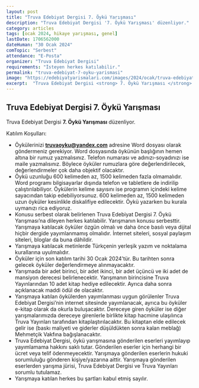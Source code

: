 ```yaml
---
layout: post
title: "Truva Edebiyat Dergisi 7. Öykü Yarışması"
description: "Truva Edebiyat Dergisi '7. Öykü Yarışması' düzenliyor."
category: articles
tags: [ocak 2024, hikaye yarışması, genel]
lastDate: 1706562000
dateHuman: "30 Ocak 2024"
comTopic: "Serbest"
attendance: "E-Posta"
organizer: "Truva Edebiyat Dergisi"
requirements: "İsteyen herkes katılabilir."
permalink: "truva-edebiyat-7-oyku-yarismasi"
image: "https://edebiyatyarismalari.com/images/2024/ocak/truva-edebiyat-7-oyku-yarismasi.jpg"
excerpt:  "Truva Edebiyat Dergisi <strong> 7. Öykü Yarışması </strong> düzenliyor."
---
```


## Truva Edebiyat Dergisi 7. Öykü Yarışması
Truva Edebiyat Dergisi **7. Öykü Yarışması** düzenliyor.  

Katılım Koşulları:
- Öykülerinizi **truvaoyku@yandex.com** adresine Word dosyası olarak göndermeniz gerekiyor.  Word dosyasında öykünün başlığının hemen altına bir rumuz yazmalısınız. Telefon numarası ve adınızı-soyadınızı ise maile yazmalısınız. Böylece öyküler rumuzlara göre değerlendirilecek, değerlendirmeler çok daha objektif olacaktır.
- Öykü uzunluğu 600 kelimeden az, 1500 kelimeden fazla olmamalıdır. Word programı bilgisayarlar dışında telefon ve tabletlere de indirilip çalıştırılabiliyor. Öykülerin kelime sayısını ise programın içindeki kelime sayacından takip edebiliyorsunuz. 600 kelimeden az, 1500 kelimeden uzun öyküler kesinlikle diskalifiye edilecektir. Öykü yazarken bu kurala uymanızı rica ediyoruz.
- Konusu serbest olarak belirlenen Truva Edebiyat Dergisi 7. Öykü Yarışması’na dileyen herkes katılabilir. Yarışmanın konusu serbesttir. Yarışmaya katılacak öyküler özgün olmalı ve daha önce basılı veya dijital hiçbir dergide yayımlanmamış olmalıdır. İnternet siteleri, sosyal paylaşım siteleri, bloglar da buna dâhildir.
- Yarışmaya katılacak metinlerde Türkçenin yerleşik yazım ve noktalama kurallarına uyulmalıdır. 
- Öyküler için son katılım tarihi 30 Ocak 2024’tür. Bu tarihten sonra gelecek öyküler değerlendirmeye alınmayacaktır.
- Yarışmada bir adet birinci, bir adet ikinci, bir adet üçüncü ve iki adet de mansiyon derecesi belirlenecektir. Yarışmanın birincisine Truva Yayınlarından 10 adet kitap hediye edilecektir. Ayrıca daha sonra açıklanacak maddi ödül de olacaktır.
- Yarışmaya katılan öykülerden yayımlanması uygun görülenler Truva Edebiyat Dergisi’nin internet sitesinde yayımlanacak, ayrıca bu öyküler e-kitap olarak da okurla buluşacaktır. Dereceye giren öyküler ise diğer yarışmalarımızda dereceye girenlerle birlikte kitap hacmine ulaşılınca Truva Yayınları tarafından kitaplaştırılacaktır. Bu kitaptan elde edilecek gelir ise (baskı maliyeti ve giderler düşüldükten sonra kalan meblağ) Mehmetçik Vakfına bağışlanacaktır.
- Truva Edebiyat Dergisi, öykü yarışmasına gönderilen eserleri yayımlayıp yayımlamama hakkını saklı tutar. Gönderilen eserler için herhangi bir ücret veya telif ödenmeyecektir. Yarışmaya gönderilen eserlerin hukuki sorumluluğu gönderen kişiye/yazarına aittir. Yarışmaya gönderilen eserlerden yarışma jürisi, Truva Edebiyat Dergisi ve Truva Yayınları sorumlu tutulamaz. 
- Yarışmaya katılan herkes bu şartları kabul etmiş sayılır. 